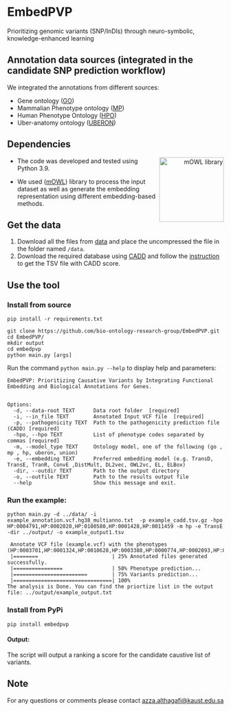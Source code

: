 # EmbedPVP
Prioritizing genomic variants (SNP/InDls) through neuro-symbolic, knowledge-enhanced learning

## Annotation data sources (integrated in the candidate SNP prediction workflow)
We integrated the annotations from different sources:
- Gene ontology ([GO](http://geneontology.org/docs/download-go-annotations/))
- Mammalian Phenotype ontology ([MP](http://www.informatics.jax.org/vocab/mp_ontology))
- Human Phenotype Ontology ([HPO](https://hpo.jax.org/app/download/annotation))
- Uber-anatomy ontology ([UBERON](https://www.ebi.ac.uk/ols/ontologies/uberon))

## Dependencies

<div align="right">
<img src="https://raw.githubusercontent.com/bio-ontology-research-group/mowl/main/docs/source/mowl_black_background_colors_2048x2048px.png" alt="mOWL library" align="right" width="150">
</div>


- The code was developed and tested using Python 3.9. 

- We used ([mOWL](https://github.com/bio-ontology-research-group/mowl)) library to process the input dataset as well as generate the embedding representation using different 
embedding-based methods.


## Get the data

1. Download all the files from [data](https://drive.google.com/file/d/1QQVG_hzYl1X-rO64zgOX0xvoxv1Ux9of/view?usp=drive_link) and place the uncompressed the file in the folder named `/data`.
2. Download the required database using [CADD](https://cadd.gs.washington.edu/score) and follow the [instruction](https://github.com/kircherlab/CADD-scripts) to get the TSV file with CADD score.

## Use the tool

### Install from source
```
pip install -r requirements.txt

git clone https://github.com/bio-ontology-research-group/EmbedPVP.git
cd EmbedPVP/
mkdir output
cd embedpvp
python main.py [args]

```

Run the command `python main.py --help` to display help and parameters:

```
EmbedPVP: Prioritizing Causative Variants by Integrating Functional Embedding and Biological Annotations for Genes.


Options:
  -d, --data-root TEXT      Data root folder  [required]
  -i, --in_file TEXT        Annotated Input VCF file  [required]
  -p, --pathogenicity TEXT  Path to the pathogenicity prediction file (CADD) [required]
  -hpo, --hpo TEXT          List of phenotype codes separated by commas [required]
  -m, --model_type TEXT     Ontology model, one of the following (go , mp , hp, uberon, union)
  -e, --embedding TEXT      Preferred embedding model (e.g. TransD, TransE, TranR, ConvE ,DistMult, DL2vec, OWL2vc, EL, ELBox)
  -dir, --outdir TEXT       Path to the output directory
  -o, --outfile TEXT        Path to the results output file
  --help                    Show this message and exit.

```

### Run the example:

```
python main.py -d ../data/ -i example_annotation.vcf.hg38_multianno.txt  -p example_cadd.tsv.gz -hpo HP:0004791,HP:0002020,HP:0100580,HP:0001428,HP:0011459 -m hp -e TransE -dir ../output/ -o example_output1.tsv

 Annotate VCF file (example.vcf) with the phenotypes (HP:0003701,HP:0001324,HP:0010628,HP:0003388,HP:0000774,HP:0002093,HP:0000508,HP:0000218,HP:0000007)...
 |========                        | 25% Annotated files generated successfully.
 |================                | 50% Phenotype prediction...
 |========================        | 75% Variants prediction...
 |================================| 100%
The analysis is Done. You can find the priortize list in the output file: ../output/example_output.txt 

```

### Install from PyPi
```
pip install embedpvp
```

#### Output:
The script will output a ranking a score for the candidate caustive list of variants. 

## Note
For any questions or comments please contact azza.althagafi@kaust.edu.sa
